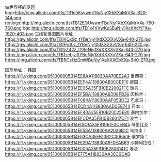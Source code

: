 做世界杯的专题
logo:http://img.alicdn.com/tfs/TB1ohKsywmTBuNjy1XbXXaMrVXa-820-144.png
renlogo:http://img.alicdn.com/tfs/TB12EQUwwmTBuNjy1XbXXaMrVXa-760-760.png
bgc:http://img.alicdn.com/tfs/TB1x4VVwKuSBuNjy1XcXXcYjFXa-1920-403.png
三维轮播图图片地址：https://gw.alicdn.com/tfs/TB1VQx9z_tYBeNjy1XdXXXXyVXa-640-270.jpg
https://gw.alicdn.com/tfs/TB1Fyd0z_tYBeNjy1XdXXXXyVXa-640-270.jpg
https://gw.alicdn.com/tfs/TB1zZ42z_tYBeNjy1XdXXXXyVXa-640-270.jpg
https://img.alicdn.com/tfs/TB1zebjzTtYBeNjy1XdXXXXyVXa-640-270.jpg
https://img.alicdn.com/tfs/TB1ICsHzGmWBuNjy1XaXXXCbXXa-640-270.jpg

国旗地址：
韩国：https://r1.ykimg.com/051000005B14EE8AA118830AA70EE2A3
墨西哥：https://r1.ykimg.com/051000005B14EEF4A118830AB00CE1F0
德国：https://r1.ykimg.com/051000005B14EE05A35FB10B220021FC
瑞典：https://r1.ykimg.com/051000005B14EF5BA118830A9D08FB36
因格兰：https://r1.ykimg.com/051000005B14F084A118830AAF053DE2
巴拿马：https://r1.ykimg.com/051000005B14ECD4A118830AAD0E8744
日本：https://r1.ykimg.com/051000005B14EF40A35FB10B20025E80
塞内加尔：https://r1.ykimg.com/051000005B14EFCDA35FB10B26017CF1
波兰：https://r1.ykimg.com/051000005B14EDC9A35FB10B1F0CEB45
哥伦比亚：https://r1.ykimg.com/051000005B14EE58A118830AA2026B1C
乌拉圭：https://r1.ykimg.com/051000005B14F03CA35FB10B2C00650E
俄罗斯：https://r1.ykimg.com/051000005B14EE20A118830A9F0EAB69
沙特阿拉伯：https://r1.ykimg.com/051000005B14F005A35FB10B2806141C
埃及：https://r1.ykimg.com/051000005B14E7F5A118830AA30C6CAB